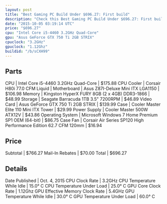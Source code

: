```yaml
---
layout: post
title: "Best Gaming PC Build Under $696.27: First build"
description: "Check this Best Gaming PC Build Under $696.27: First build. CPU: Intel Core i5-4460 3.2GHz Quad-Core, CPU Cooler: Corsair H80i 77.0 CFM Liquid, Motherboard: Asus Z87I-Delu"
date: "2015-10-05 03:19:14 UTC"
price: "$696.27"
cpu: "Intel Core i5-4460 3.2GHz Quad-Core"
gpu: "Asus GeForce GTX 750 Ti 2GB STRIX"
cpuclock: "3.2GHz"
gpuclock: "1.12Ghz"
buildid: "/b/sCXH99"
---
```


## Parts

CPU | Intel Core i5-4460 3.2GHz Quad-Core | $175.88
CPU Cooler | Corsair H80i 77.0 CFM Liquid | 
Motherboard | Asus Z87I-Deluxe Mini ITX LGA1150 | $106.98
Memory | Kingston HyperX FURY 8GB (2 x 4GB) DDR3-1866 | $48.99
Storage | Seagate Barracuda 1TB 3.5" 7200RPM | $46.89
Video Card | Asus GeForce GTX 750 Ti 2GB STRIX | $139.99
Case | Cooler Master Elite 110 Mini ITX Tower | $29.99
Power Supply | Cooler Master 500W ATX12V | $43.86
Operating System | Microsoft Windows 7 Home Premium SP1 OEM (64-bit) | $86.75
Case Fan | Corsair Air Series SP120 High Performance Edition 62.7 CFM 120mm | $16.94

## Price

Subtotal | $766.27
Mail-In Rebates | $70.00
Total | $696.27

## Details

Date Published | Oct. 4, 2015
CPU Clock Rate | 3.2GHz
CPU Temperature While Idle | 15.0° C
CPU Temperature Under Load | 25.0° C
GPU Core Clock Rate | 1.12Ghz
GPU Effective Memory Clock Rate | 5.4GHz
GPU Temperature While Idle | 30.0° C
GPU Temperature Under Load | 60.0° C